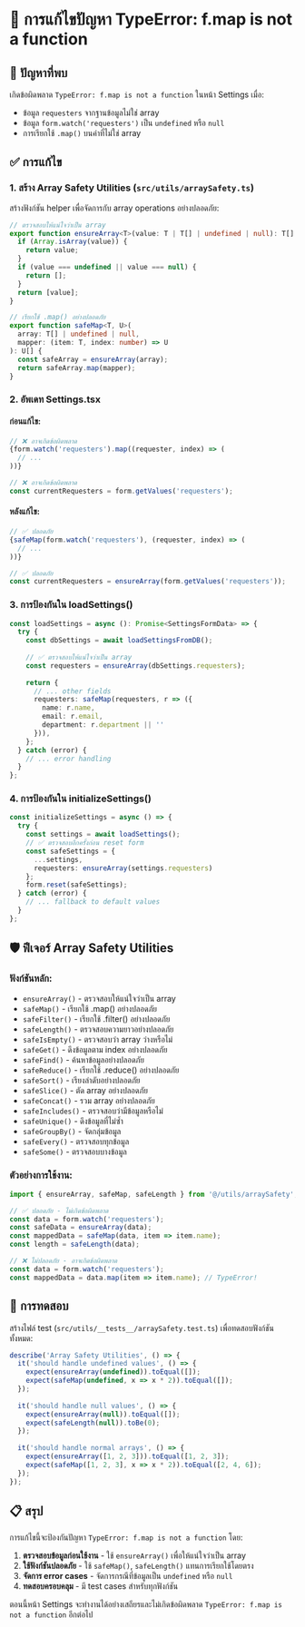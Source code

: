 # 🔧 การแก้ไขปัญหา TypeError: f.map is not a function

## 🐛 ปัญหาที่พบ

เกิดข้อผิดพลาด `TypeError: f.map is not a function` ในหน้า Settings เมื่อ:
- ข้อมูล `requesters` จากฐานข้อมูลไม่ใช่ array
- ข้อมูล `form.watch('requesters')` เป็น `undefined` หรือ `null`
- การเรียกใช้ `.map()` บนค่าที่ไม่ใช่ array

## ✅ การแก้ไข

### 1. สร้าง Array Safety Utilities (`src/utils/arraySafety.ts`)

สร้างฟังก์ชัน helper เพื่อจัดการกับ array operations อย่างปลอดภัย:

```typescript
// ตรวจสอบให้แน่ใจว่าเป็น array
export function ensureArray<T>(value: T | T[] | undefined | null): T[] {
  if (Array.isArray(value)) {
    return value;
  }
  if (value === undefined || value === null) {
    return [];
  }
  return [value];
}

// เรียกใช้ .map() อย่างปลอดภัย
export function safeMap<T, U>(
  array: T[] | undefined | null,
  mapper: (item: T, index: number) => U
): U[] {
  const safeArray = ensureArray(array);
  return safeArray.map(mapper);
}
```

### 2. อัพเดท Settings.tsx

#### ก่อนแก้ไข:
```typescript
// ❌ อาจเกิดข้อผิดพลาด
{form.watch('requesters').map((requester, index) => (
  // ...
))}

// ❌ อาจเกิดข้อผิดพลาด
const currentRequesters = form.getValues('requesters');
```

#### หลังแก้ไข:
```typescript
// ✅ ปลอดภัย
{safeMap(form.watch('requesters'), (requester, index) => (
  // ...
))}

// ✅ ปลอดภัย
const currentRequesters = ensureArray(form.getValues('requesters'));
```

### 3. การป้องกันใน loadSettings()

```typescript
const loadSettings = async (): Promise<SettingsFormData> => {
  try {
    const dbSettings = await loadSettingsFromDB();
    
    // ✅ ตรวจสอบให้แน่ใจว่าเป็น array
    const requesters = ensureArray(dbSettings.requesters);
    
    return {
      // ... other fields
      requesters: safeMap(requesters, r => ({
        name: r.name,
        email: r.email,
        department: r.department || ''
      })),
    };
  } catch (error) {
    // ... error handling
  }
};
```

### 4. การป้องกันใน initializeSettings()

```typescript
const initializeSettings = async () => {
  try {
    const settings = await loadSettings();
    // ✅ ตรวจสอบอีกครั้งก่อน reset form
    const safeSettings = {
      ...settings,
      requesters: ensureArray(settings.requesters)
    };
    form.reset(safeSettings);
  } catch (error) {
    // ... fallback to default values
  }
};
```

## 🛡️ ฟีเจอร์ Array Safety Utilities

### ฟังก์ชันหลัก:
- `ensureArray()` - ตรวจสอบให้แน่ใจว่าเป็น array
- `safeMap()` - เรียกใช้ .map() อย่างปลอดภัย
- `safeFilter()` - เรียกใช้ .filter() อย่างปลอดภัย
- `safeLength()` - ตรวจสอบความยาวอย่างปลอดภัย
- `safeIsEmpty()` - ตรวจสอบว่า array ว่างหรือไม่
- `safeGet()` - ดึงข้อมูลตาม index อย่างปลอดภัย
- `safeFind()` - ค้นหาข้อมูลอย่างปลอดภัย
- `safeReduce()` - เรียกใช้ .reduce() อย่างปลอดภัย
- `safeSort()` - เรียงลำดับอย่างปลอดภัย
- `safeSlice()` - ตัด array อย่างปลอดภัย
- `safeConcat()` - รวม array อย่างปลอดภัย
- `safeIncludes()` - ตรวจสอบว่ามีข้อมูลหรือไม่
- `safeUnique()` - ดึงข้อมูลที่ไม่ซ้ำ
- `safeGroupBy()` - จัดกลุ่มข้อมูล
- `safeEvery()` - ตรวจสอบทุกข้อมูล
- `safeSome()` - ตรวจสอบบางข้อมูล

### ตัวอย่างการใช้งาน:

```typescript
import { ensureArray, safeMap, safeLength } from '@/utils/arraySafety';

// ✅ ปลอดภัย - ไม่เกิดข้อผิดพลาด
const data = form.watch('requesters');
const safeData = ensureArray(data);
const mappedData = safeMap(data, item => item.name);
const length = safeLength(data);

// ❌ ไม่ปลอดภัย - อาจเกิดข้อผิดพลาด
const data = form.watch('requesters');
const mappedData = data.map(item => item.name); // TypeError!
```

## 🧪 การทดสอบ

สร้างไฟล์ test (`src/utils/__tests__/arraySafety.test.ts`) เพื่อทดสอบฟังก์ชันทั้งหมด:

```typescript
describe('Array Safety Utilities', () => {
  it('should handle undefined values', () => {
    expect(ensureArray(undefined)).toEqual([]);
    expect(safeMap(undefined, x => x * 2)).toEqual([]);
  });
  
  it('should handle null values', () => {
    expect(ensureArray(null)).toEqual([]);
    expect(safeLength(null)).toBe(0);
  });
  
  it('should handle normal arrays', () => {
    expect(ensureArray([1, 2, 3])).toEqual([1, 2, 3]);
    expect(safeMap([1, 2, 3], x => x * 2)).toEqual([2, 4, 6]);
  });
});
```

## 📋 สรุป

การแก้ไขนี้จะป้องกันปัญหา `TypeError: f.map is not a function` โดย:

1. **ตรวจสอบข้อมูลก่อนใช้งาน** - ใช้ `ensureArray()` เพื่อให้แน่ใจว่าเป็น array
2. **ใช้ฟังก์ชันปลอดภัย** - ใช้ `safeMap()`, `safeLength()` แทนการเรียกใช้โดยตรง
3. **จัดการ error cases** - จัดการกรณีที่ข้อมูลเป็น `undefined` หรือ `null`
4. **ทดสอบครอบคลุม** - มี test cases สำหรับทุกฟังก์ชัน

ตอนนี้หน้า Settings จะทำงานได้อย่างเสถียรและไม่เกิดข้อผิดพลาด `TypeError: f.map is not a function` อีกต่อไป

